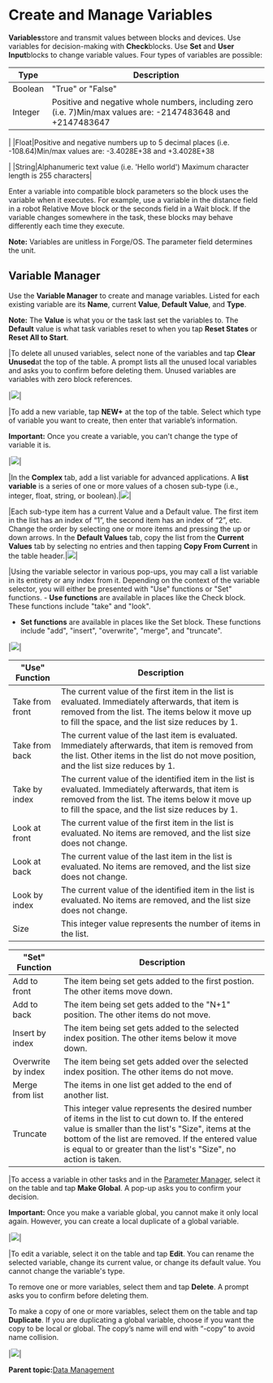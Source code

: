 # Create and Manage Variables

**Variables**store and transmit values between blocks and devices. Use variables for decision-making with **Check**blocks. Use **Set** and **User Input**blocks to change variable values. Four types of variables are possible:

|Type|Description|
|----|-----------|
|Boolean|"True" or "False"|
|Integer|Positive and negative whole numbers, including zero \(i.e. 7\)Min/max values are: -2147483648 and +2147483647

|
|Float|Positive and negative numbers up to 5 decimal places \(i.e. -108.64\)Min/max values are: -3.4028E+38 and +3.4028E+38

|
|String|Alphanumeric text value \(i.e. 'Hello world'\) Maximum character length is 255 characters|

Enter a variable into compatible block parameters so the block uses the variable when it executes. For example, use a variable in the distance field in a robot Relative Move block or the seconds field in a Wait block. If the variable changes somewhere in the task, these blocks may behave differently each time they execute.

**Note:** Variables are unitless in Forge/OS. The parameter field determines the unit.

## Variable Manager

Use the **Variable Manager** to create and manage variables. Listed for each existing variable are its **Name**, current **Value**, **Default Value**, and **Type**.

**Note:** The **Value** is what you or the task last set the variables to. The **Default** value is what task variables reset to when you tap **Reset States** or **Reset All to Start**.

|To delete all unused variables, select none of the variables and tap **Clear Unused**at the top of the table. A prompt lists all the unused local variables and asks you to confirm before deleting them. Unused variables are variables with zero block references.

|![](../Images/TaskCanvas/TaskCanvas-Icon.png)|

|To add a new variable, tap **NEW+** at the top of the table. Select which type of variable you want to create, then enter that variable’s information.

**Important:** Once you create a variable, you can't change the type of variable it is.

|![](../Images/TaskCanvas/TaskCanvas-Icon.png)|

|In the **Complex** tab, add a list variable for advanced applications. A **list variable** is a series of one or more values of a chosen sub-type \(i.e., integer, float, string, or boolean\).|![](../Images/TaskCanvas/TaskCanvas-Icon.png)|

|Each sub-type item has a current Value and a Default value. The first item in the list has an index of “1”, the second item has an index of “2”, etc. Change the order by selecting one or more items and pressing the up or down arrows. In the **Default Values** tab, copy the list from the **Current Values** tab by selecting no entries and then tapping **Copy From Current** in the table header.|![](../Images/TaskCanvas/TaskCanvas-Icon.png)|

|Using the variable selector in various pop-ups, you may call a list variable in its entirety or any index from it. Depending on the context of the variable selector, you will either be presented with "Use" functions or "Set" functions. -   **Use functions** are available in places like the Check block. These functions include "take" and "look".



-   **Set functions** are available in places like the Set block. These functions include "add", "insert", "overwrite", "merge", and "truncate".

|![](../Images/TaskCanvas/TaskCanvas-Icon.png)|

|"Use" Function|Description|
|--------------|-----------|
|Take from front|The current value of the first item in the list is evaluated. Immediately afterwards, that item is removed from the list. The items below it move up to fill the space, and the list size reduces by 1.|
|Take from back|The current value of the last item is evaluated. Immediately afterwards, that item is removed from the list. Other items in the list do not move position, and the list size reduces by 1.|
|Take by index|The current value of the identified item in the list is evaluated. Immediately afterwards, that item is removed from the list. The items below it move up to fill the space, and the list size reduces by 1.|
|Look at front|The current value of the first item in the list is evaluated. No items are removed, and the list size does not change.|
|Look at back|The current value of the last item in the list is evaluated. No items are removed, and the list size does not change.|
|Look by index|The current value of the identified item in the list is evaluated. No items are removed, and the list size does not change.|
|Size|This integer value represents the number of items in the list.|

|"Set" Function|Description|
|--------------|-----------|
|Add to front|The item being set gets added to the first postion. The other items move down.|
|Add to back|The item being set gets added to the "N+1" position. The other items do not move.|
|Insert by index|The item being set gets added to the selected index position. The other items below it move down.|
|Overwrite by index|The item being set gets added over the selected index position. The other items do not move.|
|Merge from list|The items in one list get added to the end of another list.|
|Truncate|This integer value represents the desired number of items in the list to cut down to. If the entered value is smaller than the list's "Size", items at the bottom of the list are removed. If the entered value is equal to or greater than the list's "Size", no action is taken.|

|To access a variable in other tasks and in the [Parameter Manager](../ParameterManager/GlobalUserVariables.md), select it on the table and tap **Make Global**. A pop-up asks you to confirm your decision.

**Important:** Once you make a variable global, you cannot make it only local again. However, you can create a local duplicate of a global variable.

|![](../Images/TaskCanvas/TaskCanvas-Icon.png)|

|To edit a variable, select it on the table and tap **Edit**. You can rename the selected variable, change its current value, or change its default value. You cannot change the variable's type.

 To remove one or more variables, select them and tap **Delete**. A prompt asks you to confirm before deleting them.

 To make a copy of one or more variables, select them on the table and tap **Duplicate**. If you are duplicating a global variable, choose if you want the copy to be local or global. The copy’s name will end with “-copy” to avoid name collision.

|![](../Images/TaskCanvas/TaskCanvas-Icon.png)|

**Parent topic:**[Data Management](../TaskCanvas/DataManagement.md)

